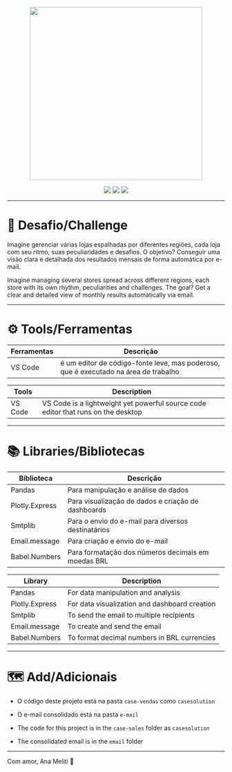 <p align="center"> <img src="https://image.lexica.art/full_webp/5fef530b-ed42-4f06-83a0-13bcd7a0a016", width="400px"> </p></img>

<p align="center"><img src="https://img.shields.io/github/languages/top/Anameliti/overview-finances"> <img src="https://img.shields.io/badge/Post-Linkedin-blue"> <img src="https://img.shields.io/github/languages/code-size/Anameliti/overview-finances">
</p>

------
 
# 🎯​ Desafio/Challenge

Imagine gerenciar várias lojas espalhadas por diferentes regiões, cada loja com seu ritmo, suas peculiaridades e desafios. 
O objetivo? Conseguir uma visão clara e detalhada dos resultados mensais de forma automática por e-mail. 

Imagine managing several stores spread across different regions, each store with its own rhythm, peculiarities and challenges. 
The goal? Get a clear and detailed view of monthly results automatically via email.

--------

# ⚙️​ Tools/Ferramentas

| Ferramentas | Descrição |
| --- | ------------------- |
| VS Code | é um editor de código-fonte leve, mas poderoso, que é executado na área de trabalho |

| Tools | Description |
| --- | ------------------- |
| VS Code | VS Code is a lightweight yet powerful source code editor that runs on the desktop  |

------

# 📚​ Libraries/Bibliotecas

| Biblioteca | Descrição |
| --- | ------------------- |
| Pandas | Para manipulação e análise de dados  |
| Plotly.Express | Para visualização de dados e criação de dashboards |
| Smtplib | Para o envio do e-mail para diversos destinatários |
| Email.message | Para criação e envio do e-mail  |
| Babel.Numbers | Para formatação dos números decimais em moedas BRL  |

| Library | Description |
| --- | ------------------- |
| Pandas | For data manipulation and analysis  |
| Plotly.Express | For data visualization and dashboard creation  |
| Smtplib | To send the email to multiple recipients  |
| Email.message | To create and send the email  |
| Babel.Numbers | To format decimal numbers in BRL currencies  |

-----

# 🗺️​ Add/Adicionais

- O código deste projeto está na pasta `case-vendas` como `casesolution`
- O e-mail consolidado está na pasta `e-mail`

- The code for this project is in the `case-sales` folder as `casesolution`
- The consolidated email is in the `email` folder

-----

Com amor, Ana Meliti 💜​

